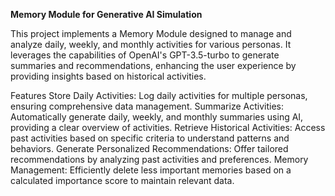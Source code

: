 **Memory Module for Generative AI Simulation**


This project implements a Memory Module designed to manage and analyze daily, weekly, and monthly activities for various personas. It leverages the capabilities of OpenAI's GPT-3.5-turbo to generate summaries and recommendations, enhancing the user experience by providing insights based on historical activities.

Features
Store Daily Activities: Log daily activities for multiple personas, ensuring comprehensive data management.
Summarize Activities: Automatically generate daily, weekly, and monthly summaries using AI, providing a clear overview of activities.
Retrieve Historical Activities: Access past activities based on specific criteria to understand patterns and behaviors.
Generate Personalized Recommendations: Offer tailored recommendations by analyzing past activities and preferences.
Memory Management: Efficiently delete less important memories based on a calculated importance score to maintain relevant data.
